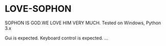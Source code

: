 # LOVE-SOPHON
SOPHON IS GOD.WE LOVE HIM VERY MUCH.
Tested on Windows, Python 3.x

Gui is expected.
Keyboard control is expected.
...

